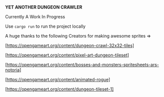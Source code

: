 **YET ANOTHER DUNGEON CRAWLER**

Currently A Work In Progress

Use `cargo run` to run the project locally

A huge thanks to the following Creators for making awesome sprites => 

[https://opengameart.org/content/dungeon-crawl-32x32-tiles]

[https://opengameart.org/content/pixel-art-dungeon-tileset]

[https://opengameart.org/content/bosses-and-monsters-spritesheets-ars-notoria]

[https://opengameart.org/content/animated-rogue]

[https://opengameart.org/content/dungeon-tileset-1]
